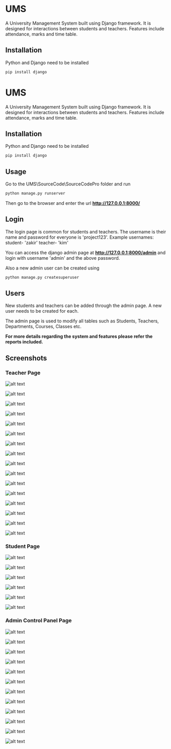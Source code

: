 # UMS
A University Management System built using Django framework. It is designed for interactions between students and teachers. Features include attendance, marks and time table.

## Installation

Python and Django need to be installed

```bash
pip install django
```

# UMS
A University Management System built using Django framework. It is designed for interactions between students and teachers. Features include attendance, marks and time table.


## Installation

Python and Django need to be installed

```bash
pip install django
```

## Usage

Go to the UMS\SourceCode\SourceCodePro folder and run

```bash
python manage.py runserver
```

Then go to the browser and enter the url **http://127.0.0.1:8000/**


## Login

The login page is common for students and teachers.
The username is their name and password for everyone is 'project123'.
Example usernames:
student- 'zakir'
teacher- 'kim'

You can access the django admin page at **http://127.0.0.1:8000/admin** and login with username 'admin' and the above password.

Also a new admin user can be created using

```bash
python manage.py createsuperuser
```

## Users

New students and teachers can be added through the admin page. A new user needs to be created for each. 

The admin page is used to modify all tables such as Students, Teachers, Departments, Courses, Classes etc.

**For more details regarding the system and features please refer the reports included.**

## Screenshots

### Teacher Page

![alt text](https://imgur.com/k3IKiba.png)

![alt text](https://imgur.com/NabqhIE.png)

![alt text](https://imgur.com/5VI5WHt.png)

![alt text](https://imgur.com/0hUqpfL.png)

![alt text](https://imgur.com/clHeBy5.png)

![alt text](https://imgur.com/TaRxxcv.png)

![alt text](https://imgur.com/zskqPtp.png)

![alt text](https://imgur.com/mNmzIM8.png)

![alt text](https://imgur.com/MeUqLm5.png)

![alt text](https://imgur.com/IqZEANe.png)

![alt text](https://imgur.com/Vh9Vk1W.png)

![alt text](https://imgur.com/VJO6RPq.png)

![alt text](https://imgur.com/NbtNLc2.png)

![alt text](https://imgur.com/sXDyTGB.png)

![alt text](https://imgur.com/DvuLhvp.png)

![alt text](https://imgur.com/MDpzNkH.png)


### Student Page

![alt text](https://imgur.com/tqTI0mQ.png)

![alt text](https://imgur.com/JeLTi3z.png)

![alt text](https://imgur.com/eIcqXEV.png)

![alt text](https://imgur.com/iOsg9R5.png)

![alt text](https://imgur.com/KBrMzw1.png)

![alt text](https://imgur.com/r6AkQnB.png)

### Admin Control Panel Page

![alt text](https://imgur.com/nsQ7WHl.png)

![alt text](https://imgur.com/vrCTUoI.png)

![alt text](https://imgur.com/ECUfO2A.png)

![alt text](https://imgur.com/ikA8L3t.png)

![alt text](https://imgur.com/Es64ouq.png)

![alt text](https://imgur.com/3a0cBIy.png)

![alt text](https://imgur.com/WAn0Qph.png)

![alt text](https://imgur.com/R31ZtHy.png)

![alt text](https://imgur.com/h9bHekT.png)

![alt text](https://imgur.com/sJYzLgh.png)

![alt text](https://imgur.com/XskXjSa.png)

![alt text](https://imgur.com/Igg8GO4.png)


